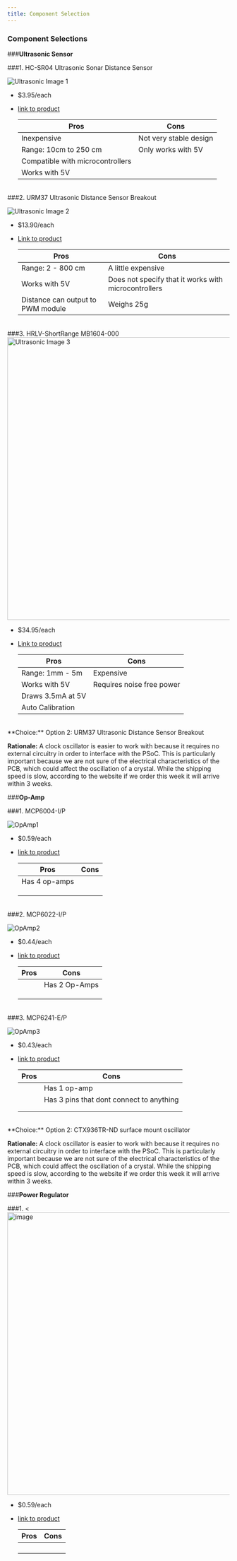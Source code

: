 ```yaml
---
title: Component Selection
---
```


### Component Selections

###**Ultrasonic Sensor**

###1. HC-SR04 Ultrasonic Sonar Distance Sensor

![Ultrasonic Image 1](https://github.com/user-attachments/assets/51443849-51f4-4ff7-a4e8-631a83d7909a)

 * $3.95/each
 * [link to product](https://www.digikey.com/en/products/detail/adafruit-industries-llc/3942/9658069)

    | Pros                                                    | Cons                                            |
    | ------------------------------------------------------- | ----------------------------------------------- |
    | Inexpensive                                             | Not very stable design                          |
    | Range: 10cm to 250 cm                                   | Only works with 5V                              |
    | Compatible with microcontrollers                        |                                                 |
    | Works with 5V                                           |                                                 |

<br>
###2. URM37 Ultrasonic Distance Sensor Breakout

![Ultrasonic Image 2](https://github.com/user-attachments/assets/fad7b778-a96d-435b-a3d2-1818161f4941)

 * $13.90/each
 * [Link to product](https://www.digikey.com/en/products/detail/dfrobot/SEN0001/6588449)

    | Pros                                                    | Cons                                            |
    | ------------------------------------------------------- | ----------------------------------------------- |
    | Range: 2 - 800 cm                                       | A little expensive                              |
    | Works with 5V                                           | Does not specify that it works with microcontrollers |
    | Distance can output to PWM module                       | Weighs 25g                                      |

<br>
###3. HRLV-ShortRange MB1604-000

<img width="640" height="640" alt="Ultrasonic Image 3" src="https://github.com/user-attachments/assets/d70fd146-f869-47cf-92e6-a2755ed5f989" />

 * $34.95/each
 * [Link to product](https://www.digikey.com/en/products/detail/maxbotix-inc/MB1604-000/13422036)

    | Pros                                                    | Cons                                            |
    | ------------------------------------------------------- | ----------------------------------------------- |
    | Range: 1mm - 5m                                         | Expensive                                       |
    | Works with 5V                                           | Requires noise free power                       |
    | Draws 3.5mA at 5V                                       |                                                 |
    | Auto Calibration                                        |                                                 |

<br>
**Choice:** Option 2: URM37 Ultrasonic Distance Sensor Breakout

**Rationale:** A clock oscillator is easier to work with because it requires no external circuitry in order to interface with the PSoC. This is particularly important because we are not sure of the electrical characteristics of the PCB, which could affect the oscillation of a crystal. While the shipping speed is slow, according to the website if we order this week it will arrive within 3 weeks.


###**Op-Amp**

###1. MCP6004-I/P

![OpAmp1](https://github.com/user-attachments/assets/d6c534dd-5a11-466c-a672-1b2587aed40f)

 * $0.59/each
 * [link to product](https://www.digikey.com/en/products/detail/microchip-technology/MCP6004-I-P/523060)

    | Pros                                                    | Cons                                            |
    | ------------------------------------------------------- | ----------------------------------------------- |
    | Has 4 op-amps                                           |                                                 |
    |                                                         |                                                 |
    |                                                         |                                                 |
    |                                                         |                                                 |

<br>
###2. MCP6022-I/P

![OpAmp2](https://github.com/user-attachments/assets/a153ec0e-7af1-4f1c-84d2-cd3dd0903927)

 * $0.44/each
 * [link to product](https://www.digikey.com/en/products/detail/microchip-technology/MCP6022-I-P/417828)

    | Pros                                                    | Cons                                            |
    | ------------------------------------------------------- | ----------------------------------------------- |
    |                                                         | Has 2 Op-Amps                                   |
    |                                                         |                                                 |
    |                                                         |                                                 |
    |                                                         |                                                 |

<br>
###3. MCP6241-E/P

![OpAmp3](https://github.com/user-attachments/assets/3e721cca-783b-44a0-a3d5-49bb5ece966a)

 * $0.43/each
 * [link to product](https://www.digikey.com/en/products/detail/microchip-technology/MCP6241-E-P/683249)

    | Pros                                                    | Cons                                            |
    | ------------------------------------------------------- | ----------------------------------------------- |
    |                                                         | Has 1 op-amp                               |
    |                                                         | Has 3 pins that dont connect to anything        |
    |                                                         |                                                 |
    |                                                         |                                                 |

<br>
**Choice:** Option 2: CTX936TR-ND surface mount oscillator

**Rationale:** A clock oscillator is easier to work with because it requires no external circuitry in order to interface with the PSoC. This is particularly important because we are not sure of the electrical characteristics of the PCB, which could affect the oscillation of a crystal. While the shipping speed is slow, according to the website if we order this week it will arrive within 3 weeks.

###**Power Regulator**

###1. 
    <<img width="640" height="640" alt="image" src="https://github.com/user-attachments/assets/dc63f62f-801a-452b-8d35-f0193ab2af3d" />

 * $0.59/each
 * [link to product](https://www.digikey.com/en/products/detail/microchip-technology/MCP6004-I-P/523060)

    | Pros                                                    | Cons                                            |
    | ------------------------------------------------------- | ----------------------------------------------- |
    |                                                         |                                                 |
    |                                                         |                                                 |
    |                                                         |                                                 |
    |                                                         |                                                 |
